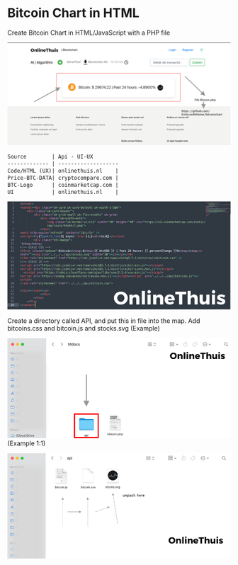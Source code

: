 # Bitcoin Chart in HTML
Create Bitcoin Chart in HTML/JavaScript with a PHP file

![alt text](https://github.com/EricksonAtHome/bitcoinchart/blob/main/otbc.png?raw=true)

```
Source        | Api - UI-UX
------------- | -------------------
Code/HTML (UX)| onlinethuis.nl    |
Price-BTC-DATA| cryptocompare.com | 
BTC-Logo      | coinmarketcap.com | 
UI            | onlinethuis.nl    |
```

![alt text](https://github.com/EricksonAtHome/bitcoinchart/blob/main/code22.png?raw=true)


Create a directory called API, and put this in file into the map. Add bitcoins.css and bitcoin.js and stocks.svg 
(Example)

![alt text](https://github.com/EricksonAtHome/bitcoinchart/blob/main/Example.png?raw=true)
(Example 1:1)

![alt text](https://github.com/EricksonAtHome/bitcoinchart/blob/main/Example11.png?raw=true)
